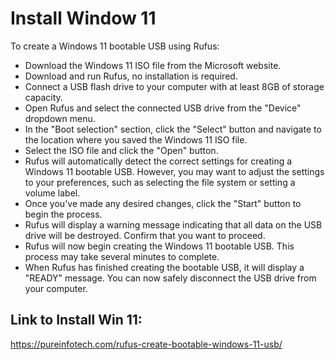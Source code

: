 # Install Window 11

To create a Windows 11 bootable USB using Rufus:

- Download the Windows 11 ISO file from the Microsoft website.
- Download and run Rufus, no installation is required.
- Connect a USB flash drive to your computer with at least 8GB of storage capacity.
- Open Rufus and select the connected USB drive from the "Device" dropdown menu.
- In the "Boot selection" section, click the "Select" button and navigate to the location where you saved the Windows 11 ISO file.
- Select the ISO file and click the "Open" button.
- Rufus will automatically detect the correct settings for creating a Windows 11 bootable USB. However, you may want to adjust the settings to your preferences, such as selecting the file system or setting a volume label.
- Once you've made any desired changes, click the "Start" button to begin the process.
- Rufus will display a warning message indicating that all data on the USB drive will be destroyed. Confirm that you want to proceed.
- Rufus will now begin creating the Windows 11 bootable USB. This process may take several minutes to complete.
- When Rufus has finished creating the bootable USB, it will display a "READY" message. You can now safely disconnect the USB drive from your computer.

## Link to Install Win 11:

https://pureinfotech.com/rufus-create-bootable-windows-11-usb/

